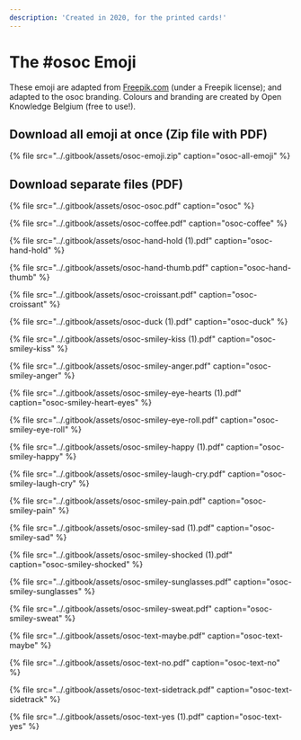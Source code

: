 ```yaml
---
description: 'Created in 2020, for the printed cards!'
---
```


# The \#osoc Emoji

These emoji are adapted from [Freepik.com](https://www.freepik.com/) \(under a Freepik license\); and adapted to the osoc branding. Colours and branding are created by Open Knowledge Belgium \(free to use!\).

## Download all emoji at once \(Zip file with PDF\)

{% file src="../.gitbook/assets/osoc-emoji.zip" caption="osoc-all-emoji" %}

## Download separate files \(PDF\)

{% file src="../.gitbook/assets/osoc-osoc.pdf" caption="osoc" %}

{% file src="../.gitbook/assets/osoc-coffee.pdf" caption="osoc-coffee" %}

{% file src="../.gitbook/assets/osoc-hand-hold \(1\).pdf" caption="osoc-hand-hold" %}

{% file src="../.gitbook/assets/osoc-hand-thumb.pdf" caption="osoc-hand-thumb" %}

{% file src="../.gitbook/assets/osoc-croissant.pdf" caption="osoc-croissant" %}

{% file src="../.gitbook/assets/osoc-duck \(1\).pdf" caption="osoc-duck" %}

{% file src="../.gitbook/assets/osoc-smiley-kiss \(1\).pdf" caption="osoc-smiley-kiss" %}

{% file src="../.gitbook/assets/osoc-smiley-anger.pdf" caption="osoc-smiley-anger" %}

{% file src="../.gitbook/assets/osoc-smiley-eye-hearts \(1\).pdf" caption="osoc-smiley-heart-eyes" %}

{% file src="../.gitbook/assets/osoc-smiley-eye-roll.pdf" caption="osoc-smiley-eye-roll" %}

{% file src="../.gitbook/assets/osoc-smiley-happy \(1\).pdf" caption="osoc-smiley-happy" %}

{% file src="../.gitbook/assets/osoc-smiley-laugh-cry.pdf" caption="osoc-smiley-laugh-cry" %}

{% file src="../.gitbook/assets/osoc-smiley-pain.pdf" caption="osoc-smiley-pain" %}

{% file src="../.gitbook/assets/osoc-smiley-sad \(1\).pdf" caption="osoc-smiley-sad" %}

{% file src="../.gitbook/assets/osoc-smiley-shocked \(1\).pdf" caption="osoc-smiley-shocked" %}

{% file src="../.gitbook/assets/osoc-smiley-sunglasses.pdf" caption="osoc-smiley-sunglasses" %}

{% file src="../.gitbook/assets/osoc-smiley-sweat.pdf" caption="osoc-smiley-sweat" %}

{% file src="../.gitbook/assets/osoc-text-maybe.pdf" caption="osoc-text-maybe" %}

{% file src="../.gitbook/assets/osoc-text-no.pdf" caption="osoc-text-no" %}

{% file src="../.gitbook/assets/osoc-text-sidetrack.pdf" caption="osoc-text-sidetrack" %}

{% file src="../.gitbook/assets/osoc-text-yes \(1\).pdf" caption="osoc-text-yes" %}

